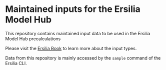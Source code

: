 # Maintained inputs for the Ersilia Model Hub
This repository contains maintained input data to be used in the Ersilia Model Hub precalculations

Please visit the [Ersilia Book](https://ersilia.gitbook.io/ersilia-book) to learn more about the input types.

Data from this repository is mainly accessed by the `sample` command of the Ersilia CLI.